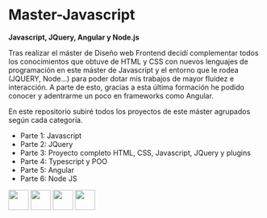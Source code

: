 # Master-Javascript
<strong>Javascript, JQuery, Angular y Node.js</strong>

Tras realizar el máster de Diseño web Frontend decidí complementar todos los conocimientos que obtuve de HTML y CSS con nuevos lenguajes de programación en este máster de Javascript y el entorno que le rodea (JQUERY, Node...) para poder dotar mis trabajos de mayor fluidez e interacción. A parte de esto, gracias a esta última formación he podido conocer y adentrarme un poco en frameworks como Angular. 

En este repositorio subiré todos los proyectos de este máster agrupados según cada categoría. 
<ul>
<li>Parte 1: Javascript</li>
<li>Parte 2: JQuery</li>
<li>Parte 3: Proyecto completo HTML, CSS, Javascript, JQuery y plugins</li>
<li>Parte 4: Typescript y POO</li>
<li>Parte 5: Angular</li>
<li>Parte 6: Node JS</li>
</ul>


<p align="left">
<img src="https://cdn.jsdelivr.net/gh/devicons/devicon/icons/javascript/javascript-original.svg" width="40" height="40"/>
<img src="https://cdn.jsdelivr.net/gh/devicons/devicon/icons/jquery/jquery-plain-wordmark.svg" width="40" height="40"/>
<img src="https://cdn.jsdelivr.net/gh/devicons/devicon/icons/nodejs/nodejs-original.svg" width="40" height="40"/>
<img src="https://cdn.jsdelivr.net/gh/devicons/devicon/icons/angularjs/angularjs-original.svg" width="40" height="40"/>
</p>

